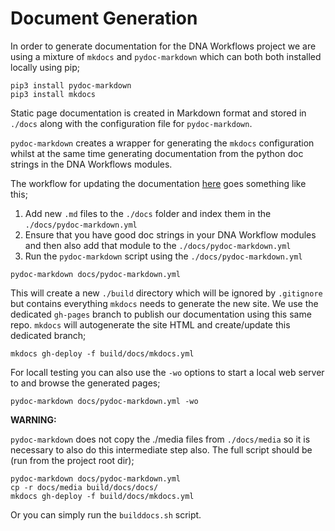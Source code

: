 # Document Generation

In order to generate documentation for the DNA Workflows project we are using a mixture of ```mkdocs``` and ```pydoc-markdown``` which can both both installed locally using pip;

```
pip3 install pydoc-markdown
pip3 install mkdocs
```

Static page documentation is created in Markdown format and stored in ```./docs``` along with the configuration file for ```pydoc-markdown```.

```pydoc-markdown``` creates a wrapper for generating the ```mkdocs``` configuration whilst at the same time generating documentation from the python doc strings in the DNA Workflows modules.

The workflow for updating the documentation [here](https://wwwin-github.cisco.com/pages/cunningr/dna_workflows/) goes something like this;

 1. Add new ```.md``` files to the ```./docs``` folder and index them in the ```./docs/pydoc-markdown.yml```
 2. Ensure that you have good doc strings in your DNA Workflow modules and then also add that module to the ```./docs/pydoc-markdown.yml```
 3. Run the ```pydoc-markdown``` script using the ```./docs/pydoc-markdown.yml```

```
pydoc-markdown docs/pydoc-markdown.yml
```

This will create a new ```./build``` directory which will be ignored by ```.gitignore``` but contains everything ```mkdocs``` needs to generate the new site.  We use the dedicated ```gh-pages``` branch to publish our documentation using this same repo.  ```mkdocs``` will autogenerate the site HTML and create/update this dedicated branch;

```
mkdocs gh-deploy -f build/docs/mkdocs.yml
```

For locall testing you can also use the ```-wo``` options to start a local web server to and browse the generated pages;

```
pydoc-markdown docs/pydoc-markdown.yml -wo
```

**WARNING:**

```pydoc-markdown``` does not copy the ./media files from ```./docs/media``` so it is necessary to also do this intermediate step also.  The full script should be (run from the project root dir);

```
pydoc-markdown docs/pydoc-markdown.yml
cp -r docs/media build/docs/docs/
mkdocs gh-deploy -f build/docs/mkdocs.yml
```

Or you can simply run the ```builddocs.sh``` script.
